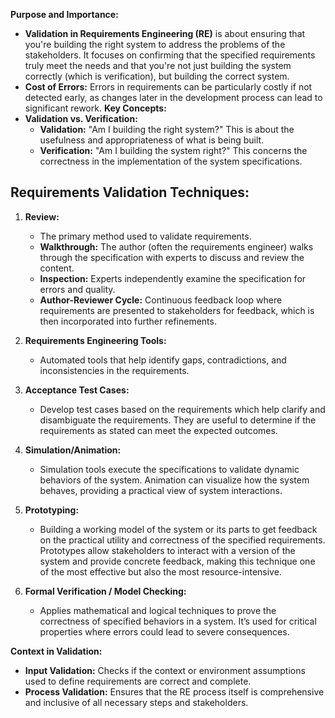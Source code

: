 **Purpose and Importance:**
- **Validation in Requirements Engineering (RE)** is about ensuring that you're building the right system to address the problems of the stakeholders. It focuses on confirming that the specified requirements truly meet the needs and that you're not just building the system correctly (which is verification), but building the correct system.
- **Cost of Errors:** Errors in requirements can be particularly costly if not detected early, as changes later in the development process can lead to significant rework.
**Key Concepts:**
- **Validation vs. Verification:**
  - **Validation:** "Am I building the right system?" This is about the usefulness and appropriateness of what is being built.
  - **Verification:** "Am I building the system right?" This concerns the correctness in the implementation of the system specifications.

## Requirements Validation Techniques:
  1. **Review:**
     - The primary method used to validate requirements.
     - **Walkthrough:** The author (often the requirements engineer) walks through the specification with experts to discuss and review the content.
     - **Inspection:** Experts independently examine the specification for errors and quality.
     - **Author-Reviewer Cycle:** Continuous feedback loop where requirements are presented to stakeholders for feedback, which is then incorporated into further refinements.
     
  2. **Requirements Engineering Tools:**
     - Automated tools that help identify gaps, contradictions, and inconsistencies in the requirements.

  3. **Acceptance Test Cases:**
     - Develop test cases based on the requirements which help clarify and disambiguate the requirements. They are useful to determine if the requirements as stated can meet the expected outcomes.

  4. **Simulation/Animation:**
     - Simulation tools execute the specifications to validate dynamic behaviors of the system. Animation can visualize how the system behaves, providing a practical view of system interactions.
   
  5. **Prototyping:**
     - Building a working model of the system or its parts to get feedback on the practical utility and correctness of the specified requirements. Prototypes allow stakeholders to interact with a version of the system and provide concrete feedback, making this technique one of the most effective but also the most resource-intensive.
   
  6. **Formal Verification / Model Checking:**
     - Applies mathematical and logical techniques to prove the correctness of specified behaviors in a system. It’s used for critical properties where errors could lead to severe consequences.

**Context in Validation:**
- **Input Validation:** Checks if the context or environment assumptions used to define requirements are correct and complete.
- **Process Validation:** Ensures that the RE process itself is comprehensive and inclusive of all necessary steps and stakeholders.
